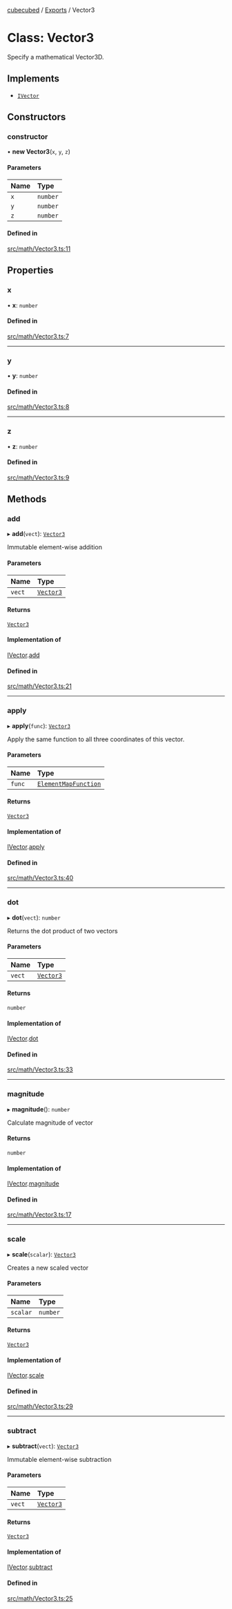[cubecubed](/reference/README.md) / [Exports](/reference/modules.md) / Vector3

# Class: Vector3

Specify a mathematical Vector3D.

## Implements

- [`IVector`](/reference/interfaces/IVector.md)

## Constructors

### constructor

• **new Vector3**(`x`, `y`, `z`)

#### Parameters

| Name | Type |
| :------ | :------ |
| `x` | `number` |
| `y` | `number` |
| `z` | `number` |

#### Defined in

[src/math/Vector3.ts:11](https://github.com/imaphatduc/cubecubed/blob/f64863c/src/math/Vector3.ts#L11)

## Properties

### x

• **x**: `number`

#### Defined in

[src/math/Vector3.ts:7](https://github.com/imaphatduc/cubecubed/blob/f64863c/src/math/Vector3.ts#L7)

___

### y

• **y**: `number`

#### Defined in

[src/math/Vector3.ts:8](https://github.com/imaphatduc/cubecubed/blob/f64863c/src/math/Vector3.ts#L8)

___

### z

• **z**: `number`

#### Defined in

[src/math/Vector3.ts:9](https://github.com/imaphatduc/cubecubed/blob/f64863c/src/math/Vector3.ts#L9)

## Methods

### add

▸ **add**(`vect`): [`Vector3`](/reference/classes/Vector3.md)

Immutable element-wise addition

#### Parameters

| Name | Type |
| :------ | :------ |
| `vect` | [`Vector3`](/reference/classes/Vector3.md) |

#### Returns

[`Vector3`](/reference/classes/Vector3.md)

#### Implementation of

[IVector](/reference/interfaces/IVector.md).[add](/reference/interfaces/IVector.md#add)

#### Defined in

[src/math/Vector3.ts:21](https://github.com/imaphatduc/cubecubed/blob/f64863c/src/math/Vector3.ts#L21)

___

### apply

▸ **apply**(`func`): [`Vector3`](/reference/classes/Vector3.md)

Apply the same function to all three coordinates of this vector.

#### Parameters

| Name | Type |
| :------ | :------ |
| `func` | [`ElementMapFunction`](/reference/types/ElementMapFunction.md) |

#### Returns

[`Vector3`](/reference/classes/Vector3.md)

#### Implementation of

[IVector](/reference/interfaces/IVector.md).[apply](/reference/interfaces/IVector.md#apply)

#### Defined in

[src/math/Vector3.ts:40](https://github.com/imaphatduc/cubecubed/blob/f64863c/src/math/Vector3.ts#L40)

___

### dot

▸ **dot**(`vect`): `number`

Returns the dot product of two vectors

#### Parameters

| Name | Type |
| :------ | :------ |
| `vect` | [`Vector3`](/reference/classes/Vector3.md) |

#### Returns

`number`

#### Implementation of

[IVector](/reference/interfaces/IVector.md).[dot](/reference/interfaces/IVector.md#dot)

#### Defined in

[src/math/Vector3.ts:33](https://github.com/imaphatduc/cubecubed/blob/f64863c/src/math/Vector3.ts#L33)

___

### magnitude

▸ **magnitude**(): `number`

Calculate magnitude of vector

#### Returns

`number`

#### Implementation of

[IVector](/reference/interfaces/IVector.md).[magnitude](/reference/interfaces/IVector.md#magnitude)

#### Defined in

[src/math/Vector3.ts:17](https://github.com/imaphatduc/cubecubed/blob/f64863c/src/math/Vector3.ts#L17)

___

### scale

▸ **scale**(`scalar`): [`Vector3`](/reference/classes/Vector3.md)

Creates a new scaled vector

#### Parameters

| Name | Type |
| :------ | :------ |
| `scalar` | `number` |

#### Returns

[`Vector3`](/reference/classes/Vector3.md)

#### Implementation of

[IVector](/reference/interfaces/IVector.md).[scale](/reference/interfaces/IVector.md#scale)

#### Defined in

[src/math/Vector3.ts:29](https://github.com/imaphatduc/cubecubed/blob/f64863c/src/math/Vector3.ts#L29)

___

### subtract

▸ **subtract**(`vect`): [`Vector3`](/reference/classes/Vector3.md)

Immutable element-wise subtraction

#### Parameters

| Name | Type |
| :------ | :------ |
| `vect` | [`Vector3`](/reference/classes/Vector3.md) |

#### Returns

[`Vector3`](/reference/classes/Vector3.md)

#### Implementation of

[IVector](/reference/interfaces/IVector.md).[subtract](/reference/interfaces/IVector.md#subtract)

#### Defined in

[src/math/Vector3.ts:25](https://github.com/imaphatduc/cubecubed/blob/f64863c/src/math/Vector3.ts#L25)
